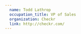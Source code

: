 ```yaml
---
  name: Todd Lathrop
  occupation_title: VP of Sales
  organization: Checkr
  link: http://checkr.com/
---
```

